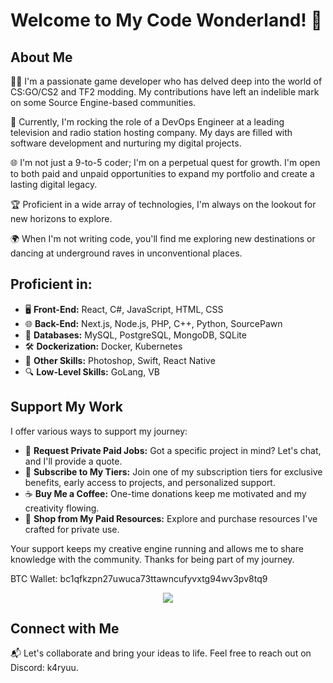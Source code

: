 # Welcome to My Code Wonderland! 🚀

## About Me

👨‍💻 I'm a passionate game developer who has delved deep into the world of CS:GO/CS2 and TF2 modding. My contributions have left an indelible mark on some Source Engine-based communities.

💼 Currently, I'm rocking the role of a DevOps Engineer at a leading television and radio station hosting company. My days are filled with software development and nurturing my digital projects.

🌐 I'm not just a 9-to-5 coder; I'm on a perpetual quest for growth. I'm open to both paid and unpaid opportunities to expand my portfolio and create a lasting digital legacy.

🏆 Proficient in a wide array of technologies, I'm always on the lookout for new horizons to explore.

🌍 When I'm not writing code, you'll find me exploring new destinations or dancing at underground raves in unconventional places.

## Proficient in:

- 🖥️ **Front-End:** React, C#, JavaScript, HTML, CSS
- 🌐 **Back-End:** Next.js, Node.js, PHP, C++, Python, SourcePawn
- 💾 **Databases:** MySQL, PostgreSQL, MongoDB, SQLite
- 🛠️ **Dockerization:** Docker, Kubernetes
- 🌟 **Other Skills:** Photoshop, Swift, React Native
- 🔍 **Low-Level Skills:** GoLang, VB

## Support My Work

I offer various ways to support my journey:

- 💬 **Request Private Paid Jobs:** Got a specific project in mind? Let's chat, and I'll provide a quote.
- 🎁 **Subscribe to My Tiers:** Join one of my subscription tiers for exclusive benefits, early access to projects, and personalized support.
- ☕ **Buy Me a Coffee:** One-time donations keep me motivated and my creativity flowing.
- 💼 **Shop from My Paid Resources:** Explore and purchase resources I've crafted for private use.

Your support keeps my creative engine running and allows me to share knowledge with the community. Thanks for being part of my journey.

BTC Wallet: bc1qfkzpn27uwuca73ttawncufyvxtg94wv3pv8tq9

<p align="center">
<a href="https://www.buymeacoffee.com/k4ryuu">
<img src="https://img.buymeacoffee.com/button-api/?text=Support My Work&emoji=☕&slug=k4ryuu&button_colour=FF5F5F&font_colour=ffffff&font_family=Inter&outline_colour=000000&coffee_colour=FFDD00" />
</a>
</p>

## Connect with Me

📬 Let's collaborate and bring your ideas to life. Feel free to reach out on Discord: k4ryuu.

